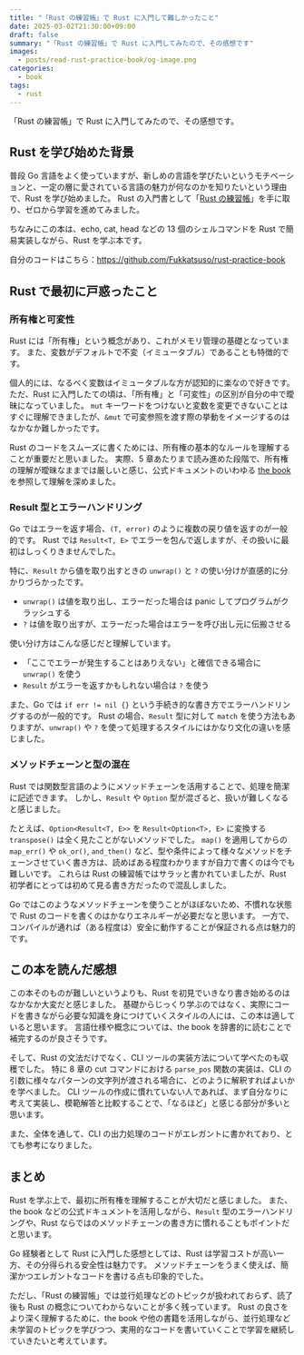 ```yaml
---
title: "「Rust の練習帳」で Rust に入門して難しかったこと"
date: 2025-03-02T21:30:00+09:00
draft: false
summary: "「Rust の練習帳」で Rust に入門してみたので、その感想です"
images:
  - posts/read-rust-practice-book/og-image.png
categories:
  - book
tags:
  - rust
---
```


「Rust の練習帳」で Rust に入門してみたので、その感想です。

## Rust を学び始めた背景

普段 Go 言語をよく使っていますが、新しめの言語を学びたいというモチベーションと、一定の層に愛されている言語の魅力が何なのかを知りたいという理由で、Rust を学び始めました。
Rust の入門書として「[Rust の練習帳](https://www.oreilly.co.jp/books/9784814400584/)」を手に取り、ゼロから学習を進めてみました。

ちなみにこの本は、echo, cat, head などの 13 個のシェルコマンドを Rust で簡易実装しながら、Rust を学ぶ本です。

自分のコードはこちら：<https://github.com/Fukkatsuso/rust-practice-book>

## Rust で最初に戸惑ったこと

### 所有権と可変性

Rust には「所有権」という概念があり、これがメモリ管理の基礎となっています。
また、変数がデフォルトで不変（イミュータブル）であることも特徴的です。

個人的には、なるべく変数はイミュータブルな方が認知的に楽なので好きです。
ただ、Rust に入門したての頃は、「所有権」と「可変性」の区別が自分の中で曖昧になっていました。
`mut` キーワードをつけないと変数を変更できないことはすぐに理解できましたが、`&mut` で可変参照を渡す際の挙動をイメージするのはなかなか難しかったです。

Rust のコードをスムーズに書くためには、所有権の基本的なルールを理解することが重要だと思いました。
実際、5 章あたりまで読み進めた段階で、所有権の理解が曖昧なままでは厳しいと感じ、公式ドキュメントのいわゆる [the book](https://doc.rust-jp.rs/book-ja/) を参照して理解を深めました。

### Result 型とエラーハンドリング

Go ではエラーを返す場合、`(T, error)` のように複数の戻り値を返すのが一般的です。
Rust では `Result<T, E>` でエラーを包んで返しますが、その扱いに最初はしっくりきませんでした。

特に、`Result` から値を取り出すときの `unwrap()` と `?` の使い分けが直感的に分かりづらかったです。

- `unwrap()` は値を取り出し、エラーだった場合は panic してプログラムがクラッシュする
- `?` は値を取り出すが、エラーだった場合はエラーを呼び出し元に伝搬させる

使い分け方はこんな感じだと理解しています。

- 「ここでエラーが発生することはありえない」と確信できる場合に `unwrap()` を使う
- `Result` がエラーを返すかもしれない場合は `?` を使う

また、Go では `if err != nil {}` という手続き的な書き方でエラーハンドリングするのが一般的です。
Rust の場合、`Result` 型に対して `match` を使う方法もありますが、`unwrap()` や `?` を使って処理するスタイルにはかなり文化の違いを感じました。

### メソッドチェーンと型の混在

Rust では関数型言語のようにメソッドチェーンを活用することで、処理を簡潔に記述できます。
しかし、`Result` や `Option` 型が混ざると、扱いが難しくなると感じました。

たとえば、`Option<Result<T, E>>` を `Result<Option<T>, E>` に変換する `transpose()` は全く見たことがないメソッドでした。
`map()` を適用してからの `map_err()` や `ok_or()`, `and_then()` など、型や条件によって様々なメソッドをチェーンさせていく書き方は、読めばある程度わかりますが自力で書くのは今でも難しいです。
これらは Rust の練習帳ではサラッと書かれていましたが、Rust 初学者にとっては初めて見る書き方だったので混乱しました。

Go ではこのようなメソッドチェーンを使うことがほぼないため、不慣れな状態で Rust のコードを書くのはかなりエネルギーが必要だなと思います。
一方で、コンパイルが通れば（ある程度は）安全に動作することが保証される点は魅力的です。

## この本を読んだ感想

この本そのものが難しいというよりも、Rust を初見でいきなり書き始めるのはなかなか大変だと感じました。
基礎からじっくり学ぶのではなく、実際にコードを書きながら必要な知識を身につけていくスタイルの人には、この本は適していると思います。
言語仕様や概念については、the book を辞書的に読むことで補完するのが良さそうです。

そして、Rust の文法だけでなく、CLI ツールの実装方法について学べたのも収穫でした。
特に 8 章の cut コマンドにおける `parse_pos` 関数の実装は、CLI の引数に様々なパターンの文字列が渡される場合に、どのように解釈すればよいかを学べました。
CLI ツールの作成に慣れていない人であれば、まず自分なりに考えて実装し、模範解答と比較することで、「なるほど」と感じる部分が多いと思います。

また、全体を通して、CLI の出力処理のコードがエレガントに書かれており、とても参考になりました。

## まとめ

Rust を学ぶ上で、最初に所有権を理解することが大切だと感じました。
また、the book などの公式ドキュメントを活用しながら、`Result` 型のエラーハンドリングや、Rust ならではのメソッドチェーンの書き方に慣れることもポイントだと思います。

Go 経験者として Rust に入門した感想としては、Rust は学習コストが高い一方、その分得られる安全性は魅力です。
メソッドチェーンをうまく使えば、簡潔かつエレガントなコードを書ける点も印象的でした。

ただし、「Rust の練習帳」では並行処理などのトピックが扱われておらず、読了後も Rust の概念についてわからないことが多く残っています。
Rust の良さをより深く理解するために、the book や他の書籍を活用しながら、並行処理など未学習のトピックを学びつつ、実用的なコードを書いていくことで学習を継続していきたいと考えています。
